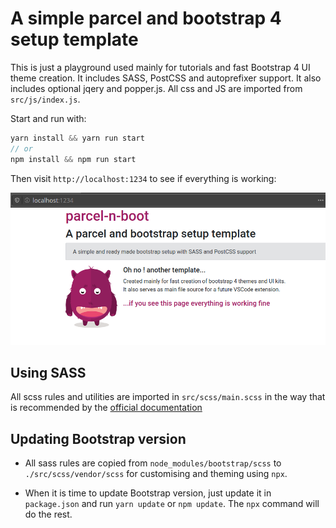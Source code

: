 # A simple parcel and bootstrap 4 setup template

This is just a playground used mainly for tutorials and fast Bootstrap 4
UI theme creation. It includes SASS, PostCSS and autoprefixer support.
It also includes optional jqery and popper.js. All css and JS are imported
from `src/js/index.js`.

Start and run with:

```js
yarn install && yarn run start
// or
npm install && npm run start
```

Then visit `http://localhost:1234` to see if everything is working:

![](src/img/intro.png)

## Using SASS

All scss rules and utilities are imported in `src/scss/main.scss` in the way
that is recommended by the [official documentation](https://getbootstrap.com/docs/4.4/getting-started/theming)

## Updating Bootstrap version

- All sass rules are copied from `node_modules/bootstrap/scss`
  to `./src/scss/vendor/scss` for customising and theming using `npx`.

- When it is time to update Bootstrap version, just update it in `package.json`
  and run `yarn update` or `npm update`. The `npx` command will do the rest.
